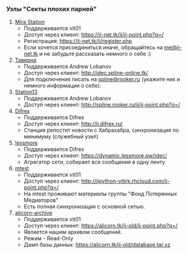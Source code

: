 ### Узлы "Секты плохих парней"

1. [Mira Station](https://ii-net.tk/ii/ii-web.php)
   * Поддерживается vit01
   * Доступ через клиент: <https://ii-net.tk/ii/ii-point.php?q=/>
   * Регистрация: <https://ii-net.tk/ii/register.php>
   * Если хочется присоединиться иначе, обращайтесь на <me@ii-net.tk> и не забудьте рассказать немного о себе :)
2. [Таверна](http://idec.spline-online.tk/)
   * Поддерживается Andrew Lobanov
   * Доступ через клиент: <http://idec.spline-online.tk/>
   * Для подключения писать на <spline@rooker.ru> (укажите ник и немного информации о себе).
3. [Station13](http://spline.rooker.ru/ii/)
   * Поддерживается Andrew Lobanov
   * Доступ через клиент: <http://spline.rooker.ru/ii/ii-point.php?q=/>
4. [Difrex](http://ii.difrex.ru)
   * Поддерживается Difrex
   * Доступ через клиент: <http://ii.difrex.ru/>
   * Станция репостит новости с Хабрахабра, синхронизация по минимуму (служебный узел)
5. [lessmore](https://dynamic.lessmore.pw/)
   * Поддерживается Difrex
   * Доступ через клиент: <https://dynamic.lessmore.pw/idec/>
   * Агрегатор сети, собирает все сообщения в одну ленту
6. [mtest](http://iipython-vitirk.rhcloud.com)
   * Поддерживается vit01
   * Доступ через клиент: <http://iipython-vitirk.rhcloud.com/ii-point.php?q=/>
   * На mtest проживают материалы группы "Фонд Потерянных Медиаторов"
   * Есть полная синхронизация с основной сетью.
7. [alicorn-archive](http://alicorn.tk/ii-old)
   * Поддерживается vit01
   * Доступ через клиент: <https://alicorn.tk/ii-old/ii-point.php?q=/>
   * Является нашим архивом сообщений.
   * Режим - Read-Only
   * Дамп базы данных: <https://alicorn.tk/ii-old/database.tar.xz>
